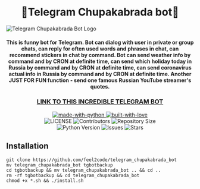 <h1 align="center">🙈Telegram Chupakabrada bot🙈</h1>

![Telegram Chupakabrada Bot Logo](https://repository-images.githubusercontent.com/414962202/9e7ee342-c3b0-4787-83d7-27a6e98279d6)

<h4 align="center"> 
    This is funny bot for Telegram.
    Bot can dialog with user in private or group chats, can reply for  often used words and phrases in chat,
    can recommend stickers in chat by command.
    Bot can send weather info by command and by CRON at definite time,
    can send which holiday today in Russia by command and by CRON at definite time,
    can send coronavirus actual info in Russia by command and by CRON at definite time.
    Another JUST FOR FUN function - send one famous Russian YouTube streamer's quotes.
</h4>
<h3 align="center"><a href="https://t.me/chupakabrada_bot">LINK TO THIS INCREDIBLE TELEGRAM BOT</a></h3>

<p align="center">
    <a href="https://python.org">
        <img src="http://forthebadge.com/images/badges/made-with-python.svg" alt="made-with-python">
    </a>
    <a href="https://GitHub.com/feel2code">
        <img src="http://ForTheBadge.com/images/badges/built-with-love.svg" alt="built-with-love">
    </a> <br>
    <img src="https://img.shields.io/github/license/feel2code/telegram_chupakabrada_bot?style=for-the-badge&logo=appveyor" alt="LICENSE">
    <img src="https://img.shields.io/github/contributors/feel2code/telegram_chupakabrada_bot?style=for-the-badge&logo=appveyor" alt="Contributors">
    <img src="https://img.shields.io/github/repo-size/feel2code/telegram_chupakabrada_bot?style=for-the-badge&logo=appveyor" alt="Repository Size"> <br>
    <img src="https://img.shields.io/badge/python-3.9-green?style=for-the-badge&logo=appveyor" alt="Python Version">
    <img src="https://img.shields.io/github/issues/feel2code/telegram_chupakabrada_bot?style=for-the-badge&logo=appveyor" alt="Issues">
    <img src="https://img.shields.io/github/stars/feel2code/telegram_chupakabrada_bot?style=for-the-badge&logo=appveyor" alt="Stars">
</p>

## Installation
```
git clone https://github.com/feel2code/telegram_chupakabrada_bot
mv telegram_chupakabrada_bot tgbotbackup
cd tgbotbackup && mv telegram_chupakabrada_bot .. && cd ..
rm -rf tgbotbackup && cd telegram_chupakabrada_bot
chmod +x *.sh && ./install.sh
```
